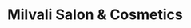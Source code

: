 ---
title: "Milvali Salon & Cosmetics"
url: /mill-valley/milvali-salon-and-cosmetics/
shop: hairdresser
---
